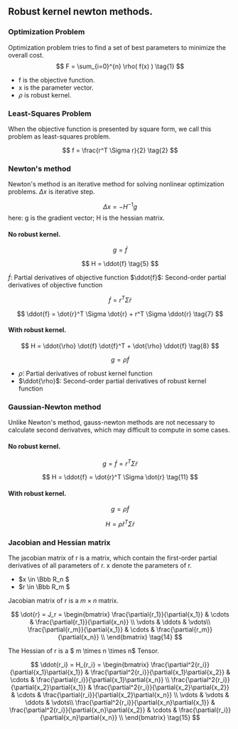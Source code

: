 ## Robust kernel newton methods.  

### Optimization Problem
Optimization problem tries to find a set of best parameters to minimize the overall cost. 
$$
F = \sum_{i=0}^{n} \rho( f(x) ) \tag{1} 
$$

* f is the objective function. 
* x is the parameter vector.
* $\rho$ is robust kernel.  

### Least-Squares Problem

When the objective function is presented by square form, we call this problem as least-squares problem.

$$ 
f =  \frac{r^T \Sigma r}{2} \tag{2}
$$

### Newton's method
Newton's method is an iterative method for solving nonlinear optimization problems. $\Delta x$ is iterative step.

$$ 
\Delta x = -H^{-1}g \tag{3}
$$
here: g is the gradient vector; H is the hessian matrix.

#### No robust kernel.

$$ 
g =\dot{f}  \tag{4}
$$

$$ 
H = \ddot{f} \tag{5}
$$

$\dot{f}$: Partial derivatives of objective function 
$\ddot{f}$: Second-order partial derivatives of objective function 

$$
\dot{f} = r^T \Sigma \dot{r}  \tag{6}
$$

$$
\ddot{f} = \dot{r}^T \Sigma \dot{r} + r^T \Sigma \ddot{r} \tag{7}
$$

#### With robust kernel.

$$
H = \ddot{\rho} \dot{f} \dot{f}^T + \dot{\rho} \ddot{f} \tag{8}
$$

$$
g = \dot{\rho} \dot{f} \tag{9}  
$$


* $\dot{\rho}$: Partial derivatives of robust kernel function 
* $\ddot{\rho}$: Second-order partial derivatives of robust kernel function 

### Gaussian-Newton method
Unlike Newton's method, gauss-newton methods are not necessary to calculate second derivatves, which may difficult to compute in some cases.  

#### No robust kernel.

$$
g =\dot{f} = r^T \Sigma \dot{r} \tag{10}
$$

$$
H = \ddot{f} = \dot{r}^T \Sigma \dot{r} \tag{11}
$$

#### With robust kernel.

$$
g = \dot{\rho} \dot{f}  \tag{12}
$$

$$
H = \dot{\rho} \dot{r}^T \Sigma \dot{r} \tag{13}
$$


### Jacobian and Hessian matrix

The jacobian matrix of r is a matrix, which contain the first-order partial derivatives of all parameters of r.
x denote the parameters of r.  
* $x \in \Bbb R_n $
* $r \in \Bbb R_m $ 

Jacobian matrix of r is a $m \times n$ matrix. 

$$
\dot{r} = J_r = 
\begin{bmatrix}
 \frac{\partial{r_1}}{\partial{x_1}}    & \cdots & \frac{\partial{r_1}}{\partial{x_n}}       \\  
 \vdots & \ddots & \vdots\\  
 \frac{\partial{r_m}}{\partial{x_1}}    & \cdots & \frac{\partial{r_m}}{\partial{x_n}}       \\  
\end{bmatrix} \tag{14}
$$



The Hessian of r is a $ m \times n \times n$ Tensor. 

$$
\ddot{r_i} = H_{r_i} = 
\begin{bmatrix}
 \frac{\partial^2{r_i}}{\partial{x_1}\partial{x_1}} & \frac{\partial^2{r_i}}{\partial{x_1}\partial{x_2}}  & \cdots & \frac{\partial{r_i}}{\partial{x_1}\partial{x_n}}       \\  
  \frac{\partial^2{r_i}}{\partial{x_2}\partial{x_1}} & \frac{\partial^2{r_i}}{\partial{x_2}\partial{x_2}}  & \cdots & \frac{\partial{r_i}}{\partial{x_2}\partial{x_n}}       \\ 
 \vdots & \vdots  & \ddots & \vdots\\  
 \frac{\partial^2{r_i}}{\partial{x_n}\partial{x_1}} & \frac{\partial^2{r_i}}{\partial{x_n}\partial{x_2}}  & \cdots & \frac{\partial{r_i}}{\partial{x_n}\partial{x_n}}      \\  
\end{bmatrix} 
 \tag{15}
$$

